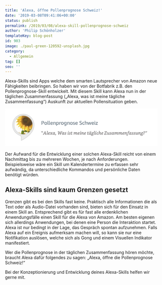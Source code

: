 ```yaml
---
title: 'Alexa, öffne Pollenprognose Schweiz!'
date: '2019-03-08T09:41:06+00:00'
status: publish
permalink: /2019/03/08/alexa-skill-pollenprognose-schweiz
author: 'Philip Schönholzer'
templateKey: blog-post
id: 903
image: ./paul-green-120592-unsplash.jpg
category:
  - Allgemein
tag: []
seo: ''
---
```


Alexa-Skills sind Apps welche dem smarten Lautsprecher von Amazon neue Fähigkeiten beibringen. So haben wir von der Botfabrik z.B. den Pollenprognose-Skill entwickelt. Mit diesem Skill kann Alexa nun in der täglichen Zusammenfassung („Alexa, was ist meine tägliche Zusammenfassung“) Auskunft zur aktuellen Pollensituation geben.

![Alexa App Store-Eintrag](Screenshot-2019-03-05-at-17.50.01.png)

Der Aufwand für die Entwicklung einer solchen Alexa-Skill reicht von einem Nachmittag bis zu mehreren Wochen, je nach Anforderungen. Beispielsweise wäre ein Skill um Kalendertermine zu erfassen sehr aufwändig, da unterschiedliche Kommandos und persönliche Daten benötigt würden.

## Alexa-Skills sind kaum Grenzen gesetzt

Grenzen gibt es bei den Skills fast keine. Praktisch alle Informationen die als Text oder als Audio-Datei vorhanden sind, bieten sich für den Einsatz in einem Skill an. Entsprechend gibt es für fast alle erdenklichen Anwendungsfälle einen Skill für die Alexa von Amazon. Am besten eigenen sich allerdings Anwendungen, bei denen eine Person die Interaktion startet. Alexa ist nur bedingt in der Lage, das Gespräch spontan aufzunehmen. Falls Alexa auf ein Ereignis aufmerksam machen will, so kann sie nur eine Notifikation auslösen, welche sich als Gong und einem Visuellen Indikator manifestiert.

Wer die Pollenprognose in der täglichen Zusammenfassung hören möchte, braucht Alexa dafür folgendes zu sagen: „Alexa, öffne die Pollenprognose Schweiz!“

Bei der Konzeptionierung und Entwicklung deines Alexa-Skills helfen wir gerne mit.
